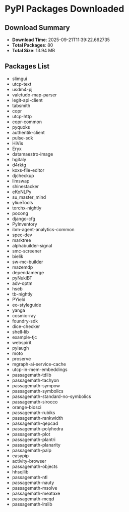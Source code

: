 # PyPI Packages Downloaded

## Download Summary
- **Download Time**: 2025-09-21T11:39:22.662735
- **Total Packages**: 80
- **Total Size**: 13.94 MB

## Packages List
- slimgui
- utcp-text
- usdm4-pj
- valetudo-map-parser
- legit-api-client
- tabsmith
- copr
- utcp-http
- copr-common
- pyquoks
- authentik-client
- pulse-sdk
- HiVis
- Eryx
- datamaestro-image
- hgitaly
- d4rktg
- koxs-file-editor
- djcheckup
- llmswap
- shinestacker
- eKoNLPy
- su_master_mind
- yliueTools
- torchx-nightly
- pocong
- django-cfg
- PyInventory
- ibm-agent-analytics-common
- spec-dev
- marktree
- alphabuilder-signal
- smc-screener
- bielik
- sw-mc-builder
- mazemdp
- dependamerge
- pyNukiBT
- adv-optm
- hseb
- tb-nightly
- PYield
- eo-styleguide
- yanga
- cosmic-ray
- foundry-sdk
- dice-checker
- shell-lib
- example-tjc
- webspirit
- pylaugh
- moto
- proserve
- mgraph-ai-service-cache
- utcp-in-mem-embeddings
- passagemath-tdlib
- passagemath-tachyon
- passagemath-sympow
- passagemath-symbolics
- passagemath-standard-no-symbolics
- passagemath-sirocco
- orange-biosci
- passagemath-rubiks
- passagemath-rankwidth
- passagemath-qepcad
- passagemath-polyhedra
- passagemath-plot
- passagemath-plantri
- passagemath-planarity
- passagemath-palp
- easypip
- activity-browser
- passagemath-objects
- hhsqllib
- passagemath-ntl
- passagemath-nauty
- passagemath-msolve
- passagemath-meataxe
- passagemath-mcqd
- passagemath-lrslib
